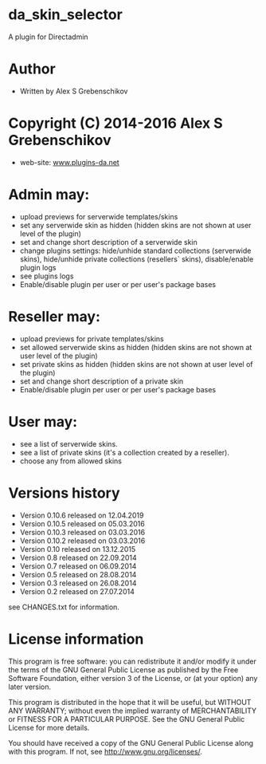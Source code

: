 # da_skin_selector

A plugin for Directadmin

# Author

- Written by Alex S Grebenschikov

# Copyright (C) 2014-2016  Alex S Grebenschikov

- web-site:  www.plugins-da.net


# Admin may:

- upload previews for serverwide templates/skins
- set any serverwide skin as hidden (hidden skins are not shown at user level of the plugin)
- set and change short description of a serverwide skin
- change plugins settings: hide/unhide standard collections (serverwide skins), hide/unhide private collections (resellers` skins), disable/enable plugin logs
- see plugins logs
- Enable/disable plugin per user or per user's package bases

# Reseller may:

- upload previews for private templates/skins
- set allowed serverwide skins as hidden (hidden skins are not shown at user level of the plugin)
- set private skins as hidden (hidden skins are not shown at user level of the plugin)
- set and change short description of a private skin
- Enable/disable plugin per user or per user's package bases

# User may:

- see a list of serverwide skins.
- see a list of private skins (it's a collection created by a reseller).
- choose any from allowed skins

# Versions history

- Version 0.10.6 released on 12.04.2019
- Version 0.10.5 released on 05.03.2016
- Version 0.10.3 released on 03.03.2016
- Version 0.10.2 released on 03.03.2016
- Version 0.10 released on 13.12.2015
- Version 0.8 released on 22.09.2014
- Version 0.7 released on 06.09.2014
- Version 0.5 released on 28.08.2014
- Version 0.3 released on 26.08.2014
- Version 0.2 released on 27.07.2014

see CHANGES.txt for information.

# License information

This program is free software: you can redistribute it and/or modify
it under the terms of the GNU General Public License as published by
the Free Software Foundation, either version 3 of the License, or
(at your option) any later version.

This program is distributed in the hope that it will be useful,
but WITHOUT ANY WARRANTY; without even the implied warranty of
MERCHANTABILITY or FITNESS FOR A PARTICULAR PURPOSE.  See the
GNU General Public License for more details.

You should have received a copy of the GNU General Public License
along with this program.  If not, see <http://www.gnu.org/licenses/>.
